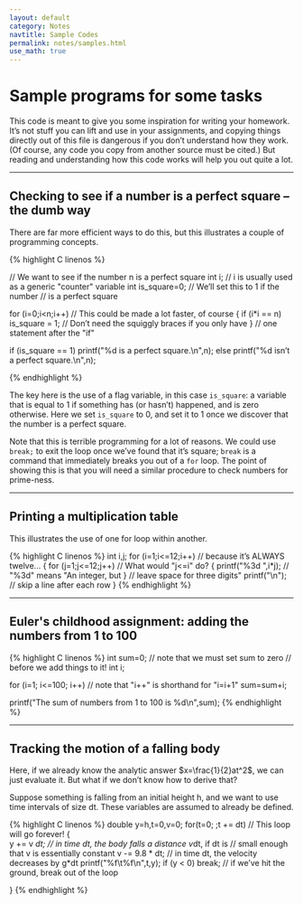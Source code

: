 ```yaml
---
layout: default
category: Notes
navtitle: Sample Codes
permalink: notes/samples.html
use_math: true
---
```



# Sample programs for some tasks

This code is meant to give you some inspiration for writing your homework. It’s not stuff you can lift
and use in your assignments, and copying things directly out of this file is dangerous if you don’t understand
how they work. (Of course, any code you copy from another source must be cited.) But reading and
understanding how this code works will help you out quite a lot.

---

## Checking to see if a number is a perfect square – the dumb way

There are far more efficient ways to do this, but this illustrates a couple of programming concepts.

{% highlight C linenos %}

// We want to see if the number n is a perfect square
int i; // i is usually used as a generic "counter" variable
int is_square=0; // We’ll set this to 1 if the number 
                 // is a perfect square

for (i=0;i<n;i++) // This could be made a lot faster, of course
{
  if (i*i == n)
    is_square = 1; // Don’t need the squiggly braces if you only have 
}                  // one statement after the "if"

if (is_square == 1)
  printf("%d is a perfect square.\n",n);
else
  printf("%d isn’t a perfect square.\n",n);

{% endhighlight %}

The key here is the use of a flag variable, in this case `is_square`: a variable that is equal to 1 
if something has (or hasn’t)
happened, and is zero otherwise. Here we set `is_square` to 0, and set it to 1 once we discover that the
number is a perfect square.

Note that this is terrible programming for a lot of reasons. We could use `break;` to exit the loop once
we’ve found that it’s square; `break` is a command that immediately breaks you out of a `for` loop. 
The point of showing this is that you will need a similar procedure
to check numbers for prime-ness.

---

## Printing a multiplication table
This illustrates the use of one for loop within another.

{% highlight C linenos %}
int i,j;
for (i=1;i<=12;i++) // because it’s ALWAYS twelve...
{
  for (j=1;j<=12;j++) // What would "j<=i" do?
  {
    printf("%3d ",i*j); // "%3d" means "An integer, but
  }                     // leave space for three digits"
  printf("\n"); // skip a line after each row
}
{% endhighlight %}

---

## Euler's childhood assignment: adding the numbers from 1 to 100

{% highlight C linenos %}
int sum=0;    // note that we must set sum to zero 
              // before we add things to it! 
int i;

for (i=1; i<=100; i++)   // note that "i++" is shorthand for "i=i+1"
  sum=sum+i;

printf("The sum of numbers from 1 to 100 is %d\n",sum);
{% endhighlight %}

---

## Tracking the motion of a falling body

Here, if we already know the analytic answer $x=\frac{1}{2}at^2$, we can just evaluate it. But what if we don’t know how to derive that?

Suppose something is falling from an initial height h, and we want to use time intervals of size dt. These
variables are assumed to already be defined.

{% highlight C linenos %}
double y=h,t=0,v=0;
for(t=0; ;t += dt) // This loop will go forever! 
{                  
  y += v *dt;    // in time dt, the body falls a distance v*dt, if dt is
                 // small enough that v is essentially constant
  v -= 9.8 * dt; // in time dt, the velocity decreases by g*dt
  printf("%f\t%f\n",t,y);
  if (y < 0)
    break; // if we’ve hit the ground, break out of the loop

}
{% endhighlight %}
